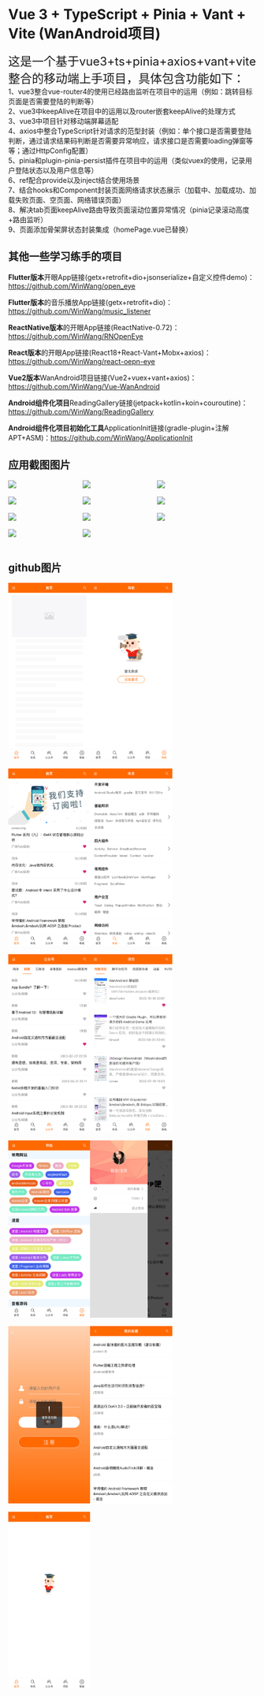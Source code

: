 # Vue 3 + TypeScript + Pinia + Vant + Vite (WanAndroid项目)

<font size=5>这是一个基于vue3+ts+pinia+axios+vant+vite整合的移动端上手项目，具体包含功能如下：</font><br>
1、vue3整合vue-router4的使用已经路由监听在项目中的运用（例如：跳转目标页面是否需要登陆的判断等）<br>
2、vue3中keepAlive在项目中的运用以及router嵌套keepAlive的处理方式<br>
3、vue3中项目针对移动端屏幕适配<br>
4、axios中整合TypeScript针对请求的范型封装（例如：单个接口是否需要登陆判断，通过请求结果码判断是否需要异常响应，请求接口是否需要loading弹窗等等；通过HttpConfig配置）<br>
5、pinia和plugin-pinia-persist插件在项目中的运用（类似vuex的使用，记录用户登陆状态以及用户信息等）<br>
6、ref配合provide以及inject结合使用场景<br>
7、结合hooks和Component封装页面网络请求状态展示（加载中、加载成功、加载失败页面、空页面、网络错误页面）<br>
8、解决tab页面keepAlive路由导致页面滚动位置异常情况（pinia记录滚动高度+路由监听）<br>
9、页面添加骨架屏状态封装集成（homePage.vue已替换）

## 其他一些学习练手的项目

**Flutter版本**开眼App链接(getx+retrofit+dio+jsonserialize+自定义控件demo)：https://github.com/WinWang/open_eye <br>

**Flutter版本**的音乐播放App链接(getx+retrofit+dio)：https://github.com/WinWang/music_listener <br>

**ReactNative版本**的开眼App链接(ReactNative-0.72)：https://github.com/WinWang/RNOpenEye <br>

**React版本**的开眼App链接(React18+React-Vant+Mobx+axios)：https://github.com/WinWang/react-oepn-eye <br>

**Vue2版本**WanAndroid项目链接(Vue2+vuex+vant+axios)：https://github.com/WinWang/Vue-WanAndroid <br>

**Android组件化项目**ReadingGallery链接(jetpack+kotlin+koin+couroutine)：https://github.com/WinWang/ReadingGallery <br>

**Android组件化项目初始化工具**ApplicationInit链接(gradle-plugin+注解APT+ASM)：https://github.com/WinWang/ApplicationInit <br>

## 应用截图图片 <br/>

<div style="display: flex; flex-direction: row">
<img src="https://s2.loli.net/2023/04/12/J3xp1bEDslWLu8c.png" width="30%">
<img src="https://s2.loli.net/2023/04/12/7OFd2nzrMioVSew.png" width="30%">
<img src="https://s2.loli.net/2023/04/12/mw5jpG3uCWKM7IP.png" width="30%">
</div>
<br/>

<div style="display: flex; flex-direction: row">
<img src="https://s2.loli.net/2023/04/12/aVH7Z4vYCr3iATg.png" width="30%">
<img src="https://s2.loli.net/2023/04/12/rI6gOPwBenyRtNV.png" width="30%">
<img src="https://s2.loli.net/2023/04/12/vpTXQaAVESs2KY7.png" width="30%">
</div>
<br/>

<div style="display: flex; flex-direction: row">
<img src="https://s2.loli.net/2023/04/12/hUYnG3BPxiSMWd6.png" width="30%">
<img src="https://s2.loli.net/2023/04/12/CfSrgLeT9MUqNjv.png" width="30%">
<img src="https://s2.loli.net/2023/04/12/Oj3JxmVv5N6HCiE.png" width="30%">
</div>
<br/>

<div style="display: flex; flex-direction: row">
<img src="https://s2.loli.net/2023/04/12/hdADNVEr8ZQocqb.png" width="30%">
<img src="https://s2.loli.net/2023/04/12/Zde5KQR7a1CcmzN.png" width="30%">
</div>
<br/>



## github图片 <br/>
<div style="display: flex; flex-direction: row">
<img src="https://github.com/WinWang/vue3-wanandroid/blob/master/screenShot/9.png" width="33%">
<img src="https://github.com/WinWang/vue3-wanandroid/blob/master/screenShot/10.png" width="33%">
</div>

<br/>

<div style="display: flex; flex-direction: row">
<img src="https://github.com/WinWang/vue3-wanandroid/blob/master/screenShot/1.png" width="33%">
<img src="https://github.com/WinWang/vue3-wanandroid/blob/master/screenShot/2.png" width="33%">
</div>

<br/>

<div style="display: flex; flex-direction: row">
<img src="https://github.com/WinWang/vue3-wanandroid/blob/master/screenShot/3.png" width="33%">
<img src="https://github.com/WinWang/vue3-wanandroid/blob/master/screenShot/4.png" width="33%">
</div>

<br/>

<div style="display: flex; flex-direction: row">
<img src="https://github.com/WinWang/vue3-wanandroid/blob/master/screenShot/5.png" width="33%">
<img src="https://github.com/WinWang/vue3-wanandroid/blob/master/screenShot/6.png" width="33%">
</div>

<br/>

<div style="display: flex; flex-direction: row">
<img src="https://github.com/WinWang/vue3-wanandroid/blob/master/screenShot/7.png" width="33%">
<img src="https://github.com/WinWang/vue3-wanandroid/blob/master/screenShot/8.png" width="33%">
</div>

<br/>

<div style="display: flex; flex-direction: row">
<img src="https://github.com/WinWang/vue3-wanandroid/blob/master/screenShot/11.png" width="33%">
</div>
